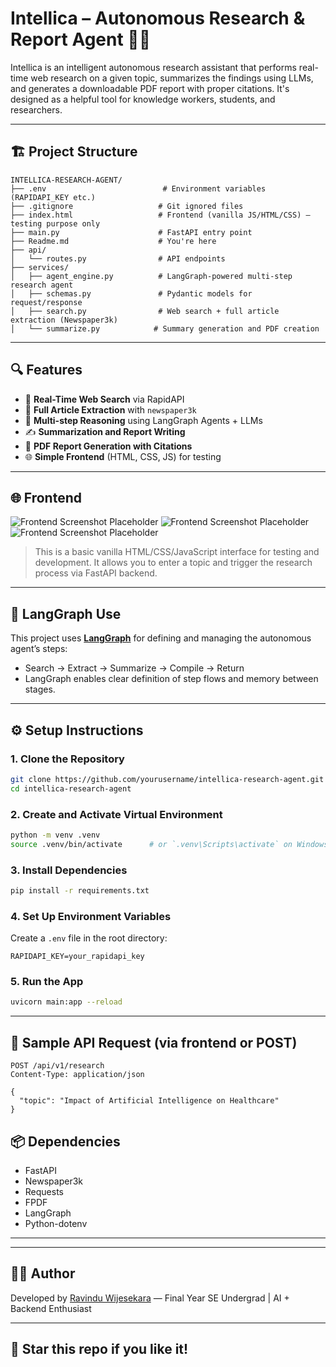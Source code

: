 
# Intellica – Autonomous Research & Report Agent 🧠📄

Intellica is an intelligent autonomous research assistant that performs real-time web research on a given topic, summarizes the findings using LLMs, and generates a downloadable PDF report with proper citations. It's designed as a helpful tool for knowledge workers, students, and researchers.

---

## 🏗️ Project Structure

```
INTELLICA-RESEARCH-AGENT/
├── .env                          # Environment variables (RAPIDAPI_KEY etc.)
├── .gitignore                   # Git ignored files
├── index.html                   # Frontend (vanilla JS/HTML/CSS) – testing purpose only
├── main.py                      # FastAPI entry point
├── Readme.md                    # You're here
├── api/
│   └── routes.py                # API endpoints
├── services/
│   ├── agent_engine.py          # LangGraph-powered multi-step research agent
│   ├── schemas.py               # Pydantic models for request/response
│   ├── search.py                # Web search + full article extraction (Newspaper3k)
│   └── summarize.py            # Summary generation and PDF creation
```

---

## 🔍 Features

- 🔎 **Real-Time Web Search** via RapidAPI
- 📄 **Full Article Extraction** with `newspaper3k`
- 🧠 **Multi-step Reasoning** using LangGraph Agents + LLMs
- ✍️ **Summarization and Report Writing**
- 📁 **PDF Report Generation with Citations**
- 🌐 **Simple Frontend** (HTML, CSS, JS) for testing

---

## 🌐 Frontend

![Frontend Screenshot Placeholder](screeshots/1.png)
![Frontend Screenshot Placeholder](screeshots/2.png)
![Frontend Screenshot Placeholder](screeshots/3.png)
> This is a basic vanilla HTML/CSS/JavaScript interface for testing and development. It allows you to enter a topic and trigger the research process via FastAPI backend.

---

## 🧪 LangGraph Use

This project uses **[LangGraph](https://www.langgraph.dev/)** for defining and managing the autonomous agent’s steps:
- Search → Extract → Summarize → Compile → Return
- LangGraph enables clear definition of step flows and memory between stages.

---

## ⚙️ Setup Instructions

### 1. Clone the Repository

```bash
git clone https://github.com/yourusername/intellica-research-agent.git
cd intellica-research-agent
```

### 2. Create and Activate Virtual Environment

```bash
python -m venv .venv
source .venv/bin/activate      # or `.venv\Scripts\activate` on Windows
```

### 3. Install Dependencies

```bash
pip install -r requirements.txt
```

### 4. Set Up Environment Variables

Create a `.env` file in the root directory:

```
RAPIDAPI_KEY=your_rapidapi_key
```

### 5. Run the App

```bash
uvicorn main:app --reload
```

---

## 🧪 Sample API Request (via frontend or POST)

```http
POST /api/v1/research
Content-Type: application/json

{
  "topic": "Impact of Artificial Intelligence on Healthcare"
}
```



## 📦 Dependencies

- FastAPI
- Newspaper3k
- Requests
- FPDF
- LangGraph
- Python-dotenv

---


---

## 👨‍💻 Author

Developed by [Ravindu Wijesekara](https://github.com/RaviyaLK) — Final Year SE Undergrad | AI + Backend Enthusiast

---

## 🌟 Star this repo if you like it!
